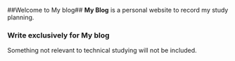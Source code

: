 ##Welcome to My blog##
**My Blog** is a personal website to record my study planning.
### Write exclusively for My blog ###
Something not relevant to technical studying will not be included.
